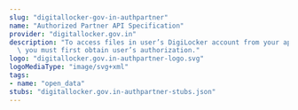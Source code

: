 ```yaml
---
slug: "digitallocker-gov-in-authpartner"
name: "Authorized Partner API Specification"
provider: "digitallocker.gov.in"
description: "To access files in user’s DigiLocker account from your application,\
  \ you must first obtain user’s authorization."
logo: "digitallocker.gov.in-authpartner-logo.svg"
logoMediaType: "image/svg+xml"
tags:
- name: "open_data"
stubs: "digitallocker.gov.in-authpartner-stubs.json"
---
```

